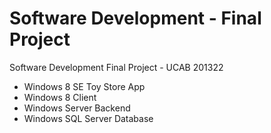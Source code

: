 Software Development - Final Project
====================================

Software Development Final Project - UCAB 201322

* Windows 8 SE Toy Store App
* Windows 8 Client
* Windows Server Backend
* Windows SQL Server Database

